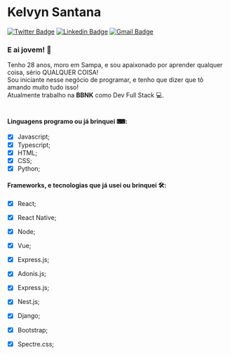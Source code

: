 # Kelvyn Santana

[![Twitter Badge](https://img.shields.io/badge/-@okelvynsantana-1ca0f1?style=for-the-badge&labelColor=1ca0f1&logo=twitter&logoColor=white&link=https://twitter.com/okelvynsantana)](https://twitter.com/okelvynsantana) 
[![Linkedin Badge](https://img.shields.io/badge/-KelvynSantana-blue?style=for-the-badge&logo=Linkedin&logoColor=white&link=https://www.linkedin.com/in/kelvynsantana/)](https://www.linkedin.com/in/kelvynsantana/) 
[![Gmail Badge](https://img.shields.io/badge/-santanakelvyn@gmail.com-c14438?style=for-the-badge&logo=Gmail&logoColor=white&link=mailto:santanakelvyn@gmail.com)](mailto:santanakelvyn@gmail.com)

### E ai jovem! 🖖

Tenho 28 anos, moro em Sampa, e sou apaixonado por aprender qualquer coisa, sério QUALQUER COISA! <br />
Sou iniciante nesse negócio de programar, e tenho que dizer que tô amando muito tudo isso!<br />
Atualmente trabalho na **BBNK** como Dev Full Stack 💻. <br /><br />

#### Linguagens programo ou já brinquei ⌨:

- [x] Javascript;
- [x] Typescript;
- [x] HTML;
- [x] CSS;
- [x] Python;

#### Frameworks, e tecnologias que já usei ou brinquei 🛠:
- [x] React;
- [x] React Native;
- [x] Node;
- [x] Vue;
- [x] Express.js;
- [x] Adonis.js;
- [x] Express.js;
- [x] Nest.js;
- [x] Django;
- [x] Bootstrap;
- [x] Spectre.css;








